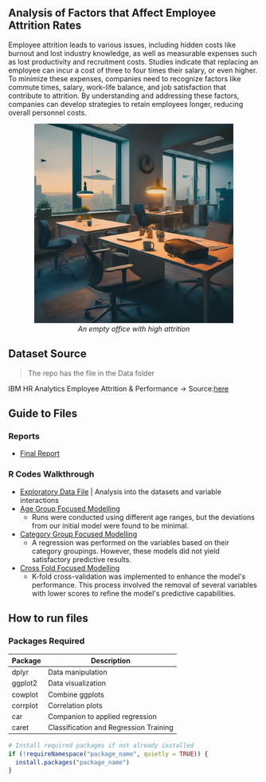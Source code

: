 ## Analysis of Factors that Affect Employee Attrition Rates
Employee attrition leads to various issues, including hidden costs like burnout and lost industry knowledge, as well as measurable expenses such as lost productivity and recruitment costs. Studies indicate that replacing an employee can incur a cost of three to four times their salary, or even higher. To minimize these expenses, companies need to recognize factors like commute times, salary, work-life balance, and job satisfaction that contribute to attrition. By understanding and addressing these factors, companies can develop strategies to retain employees longer, reducing overall personnel costs.

<p align="center">
  <img src="attrition.jpeg" alt="Empty Office" title="Empty Office" style="text-align:center" width="400px">
  <br>
  <em>An empty office with high attrition</em>
</p>

## Dataset Source
> The repo has the file in the Data folder

IBM HR Analytics Employee Attrition & Performance &rarr; Source:[here](https://www.kaggle.com/datasets/pavansubhasht/ibm-hr-analytics-attrition-dataset "Kaggle")

## Guide to Files

### Reports
* [Final Report](Final%20Report/team50finalreport.pdf)

### R Codes Walkthrough
* [Exploratory Data File](Code/Exploratory%20Data%20Analysis/EDA%20Notebook.ipynb) | Analysis into the datasets and variable interactions
* [Age Group Focused Modelling](Final%20Report/Attrition_Glm_Interaction_Ben_Age_Group_07042024.R)
  * Runs were conducted using different age ranges, but the deviations from our initial model were found to be minimal.
* [Category Group Focused Modelling](Final%20Report/Attrition_Glm_Interaction_Ben_Category_Models_07042024.R)
  * A regression was performed on the variables based on their category groupings. However, these models did not yield satisfactory predictive results.
* [Cross Fold Focused Modelling](Final%20Report/Attrition_Glm_Interaction_Ben_K-Fold_CV_10042024.R)
  * K-fold cross-validation was implemented to enhance the model's performance. This process involved the removal of several variables with lower scores to refine the model's predictive capabilities.  


## How to run files

### Packages Required

| Package   | Description                   |
|-----------|-------------------------------|
| dplyr     | Data manipulation             |
| ggplot2   | Data visualization            |
| cowplot   | Combine ggplots               |
| corrplot  | Correlation plots             |
| car       | Companion to applied regression |
| caret     | Classification and Regression Training |

```R
# Install required packages if not already installed
if (!requireNamespace("package_name", quietly = TRUE)) {
  install.packages("package_name")
}
```


